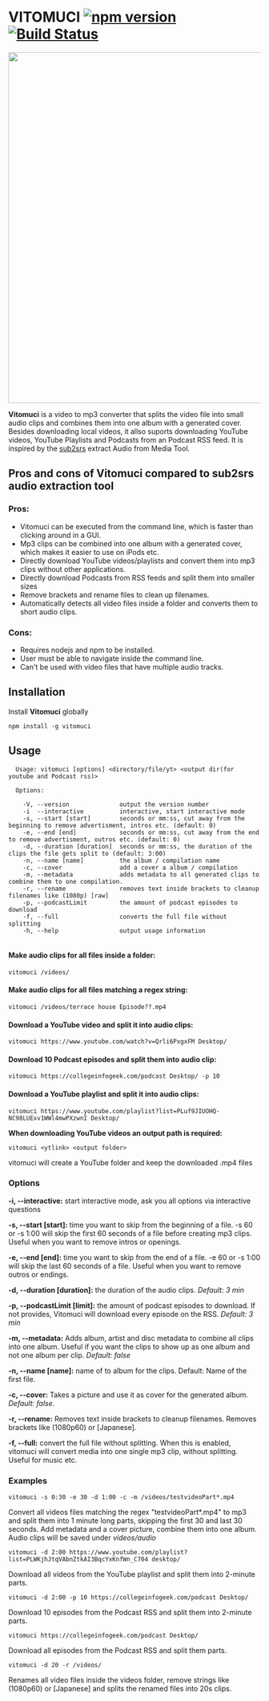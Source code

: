 
# VITOMUCI [![npm version](https://badge.fury.io/js/vitomuci.svg)](https://badge.fury.io/js/vitomuci) [![Build Status](https://travis-ci.org/jufabeck2202/vitomuci.svg?branch=master)](https://travis-ci.org/jufabeck2202/vitomuci)
<p >
  <img width="700" src="https://cdn.jsdelivr.net/gh/jufabeck2202/vitomuci@master/screenshot.svg">
</p>

**Vitomuci** is a video to mp3 converter that splits the video file into small audio clips and combines them into one album with a generated cover. Besides downloading local videos, it allso suports downloading YouTube videos, YouTube Playlists and Podcasts from an Podcast RSS feed.
It is inspired by the [sub2srs](http://subs2srs.sourceforge.net/#extract_audio) extract Audio from Media Tool.
## Pros and cons of Vitomuci compared to sub2srs audio extraction tool
### Pros:
* Vitomuci can be executed from the command line, which is faster than clicking around in a GUI.
* Mp3 clips can be combined into one album with a generated cover, which makes it easier to use on iPods etc.
* Directly download YouTube videos/playlists and convert them into mp3 clips without other applications.
* Directly download Podcasts from RSS feeds and split them into smaller sizes
* Remove brackets and rename files to clean up filenames.
* Automatically detects all video files inside a folder and converts them to short audio clips.

### Cons:
* Requires nodejs and npm to be installed.
* User must be able to navigate inside the command line.
* Can't be used with video files that have multiple audio tracks.
## Installation
Install **Vitomuci** globally

```shell
npm install -g vitomuci
```
## Usage
```shell
  Usage: vitomuci [options] <directory/file/yt> <output dir(for youtube and Podcast rss)>

  Options:

    -V, --version              output the version number
    -i  --interactive          interactive, start interactive mode
    -s, --start [start]        seconds or mm:ss, cut away from the beginning to remove advertisment, intros etc. (default: 0)
    -e, --end [end]            seconds or mm:ss, cut away from the end to remove advertisment, outros etc. (default: 0)
    -d, --duration [duration]  seconds or mm:ss, the duration of the clips the file gets split to (default: 3:00)
    -n, --name [name]          the album / compilation name
    -c, --cover                add a cover a album / compilation
    -m, --metadata             adds metadata to all generated clips to combine them to one compilation. 
    -r, --rename               removes text inside brackets to cleanup filenames like (1080p) [raw]
    -p, --podcastLimit         the amount of podcast episodes to download
    -f, --full                 converts the full file without splitting
    -h, --help                 output usage information
    
```
#### Make audio clips for all files inside a folder:
```shell
vitomuci /videos/
```
#### Make audio clips for all files matching a regex string:
```shell
vitomuci /videos/terrace house Episode??.mp4
```

#### Download a YouTube video and split it into audio clips:
```shell
vitomuci https://www.youtube.com/watch?v=Qrli6PxgxFM Desktop/
```
#### Download 10 Podcast episodes and split them into audio clip:
```shell
vitomuci https://collegeinfogeek.com/podcast Desktop/ -p 10
```

#### Download a YouTube playlist and split it into audio clips:
```shell
vitomuci https://www.youtube.com/playlist?list=PLuf9JIUOHQ-NC98LUExv1WWl4mwPXzwnI Desktop/
```
**When downloading YouTube videos an output path is required:** 
```shell
vitomuci <ytlink> <output folder>

```
vitomuci will create a YouTube folder and keep the downloaded .mp4 files 

### Options
**-i, --interactive:** start interactive mode, ask you all options via interactive questions

**-s, --start [start]:** time you want to skip from the beginning of a file. -s 60 or -s 1:00 will skip the first 60 seconds of a file before creating mp3 clips. Useful when you want to remove intros or openings.

**-e, --end [end]:** time you want to skip from the end of a file. -e 60 or -s 1:00 will skip the last 60 seconds of a file. Useful when you want to remove outros or endings.

**-d, --duration [duration]:** the duration of the audio clips. *Default: 3 min*

**-p, --podcastLimit [limit]:** the amount of podcast episodes to download. If not provides, Vitomuci will download every episode on the RSS. *Default: 3 min*

**-m, --metadata:** Adds album, artist and disc metadata to combine all clips into one album. Useful if you want the clips to show up as one album and not one album per clip. *Default: false*

**-n, --name [name]:** name of to album for the clips. Default: Name of the first file. 

**-c, --cover:** Takes a picture and use it as cover for the generated album. *Default: false.* 

**-r, --rename:** Removes text inside brackets to cleanup filenames. Removes brackets like (1080p60) or [Japanese]. 

**-f, --full:**   convert the full file without splitting. When this is enabled, vitomuci will convert media into one single mp3 clip, without splitting. Useful for music etc.



### Examples
```shell
vitomuci -s 0:30 -e 30 -d 1:00 -c -m /videos/testvideoPart*.mp4
```
Convert all videos files matching the regex "testvideoPart*.mp4" to mp3 and split them into 1 minute long parts, skipping the first 30 and last 30 seconds. Add metadata and a cover picture, combine them into one album. Audio clips will be saved under *videos/audio*

```shell
vitomuci -d 2:00 https://www.youtube.com/playlist?list=PLWKjhJtqVAbnZtkAI3BqcYxKnfWn_C704 desktop/
```
Download all videos from the YouTube playlist and split them into 2-minute parts.

```shell
vitomuci -d 2:00 -p 10 https://collegeinfogeek.com/podcast Desktop/ 
```
Download 10 episodes from the Podcast RSS and split them into 2-minute parts.

```shell
vitomuci https://collegeinfogeek.com/podcast Desktop/ 
```
Download all episodes from the Podcast RSS and split them parts.

```shell
vitomuci -d 20 -r /videos/
```
Renames all video files inside the videos folder, remove strings like (1080p60) or [Japanese] and splits the renamed files into 20s clips.
